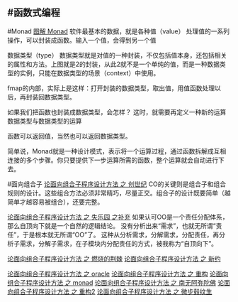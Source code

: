 #函数式编程
-----------------

#Monad
[图解 Monad](http://www.ruanyifeng.com/blog/2015/07/monad.html?utm_source=tuicool)
软件最基本的数据，就是各种值（value）
处理值的一系列操作，可以封装成函数。输入一个值，会得到另一个值

数据类型（type）
数据类型就是对值的一种封装，不仅包括值本身，还包括相关的属性和方法。上图就是2的封装，从此2就不是一个单纯的值，而是一种数据类型的实例，只能在数据类型的场景（context）中使用。

fmap的内部，实际上是这样：打开封装的数据类型，取出值，用值函数处理以后，再封装回数据类型。

如果我们把函数也封装成数据类型，会怎样？
这时，就需要再定义一种新的运算  数据类型与数据类型的运算

函数可以返回值，当然也可以返回数据类型。

简单说，Monad就是一种设计模式，表示将一个运算过程，通过函数拆解成互相连接的多个步骤。你只要提供下一步运算所需的函数，整个运算就会自动进行下去。




#面向组合子
[](http://ajoo.iteye.com/blog/23305)
[论面向组合子程序设计方法 之 创世纪](http://ajoo.iteye.com/blog/23303)
CO的关键则是组合子和组合规则的设计。这些组合方法必须非常精巧，尽量正交。组合子的设计既要简单（越简单才越容易被组合），还要完整。 


[论面向组合子程序设计方法 之 失乐园 之补充](http://ajoo.iteye.com/blog/23305)
如果认可OO是一个责任分配体系，那么自顶向下就是一个自然的逻辑结论。 
没有分析出来“需求”，也就无所谓“责任”，于是根本就无所谓“OO”了。 
这种从分析需求，分解需求，分配责任，再分析子需求，分解子需求，在子模块内分配责任的方式，被我称为“自顶向下”。 


[论面向组合子程序设计方法 之 燃烧的荆棘](http://ajoo.iteye.com/blog/23306)
[论面向组合子程序设计方法 之 新约](http://ajoo.iteye.com/blog/23307)

[论面向组合子程序设计方法 之 oracle](http://ajoo.iteye.com/blog/23309)
[论面向组合子程序设计方法 之 重构](http://ajoo.iteye.com/blog/23314)
[论面向组合子程序设计方法 之 monad](http://ajoo.iteye.com/blog/23317)
[论面向组合子程序设计方法 之 南无阿弥陀佛](http://ajoo.iteye.com/blog/23326)
[论面向组合子程序设计方法 之 重构2](http://ajoo.iteye.com/blog/23329)
[论面向组合子程序设计方法 之 微步毂纹生](http://ajoo.iteye.com/blog/23681)

